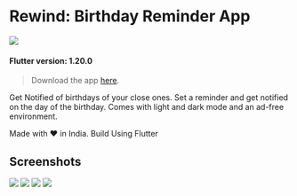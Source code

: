 # Rewind: Birthday Reminder App

![](./screenshots/banner3.png)

#### Flutter version: 1.20.0

> Download the app [here](https://play.google.com/store/apps/details?id=com.aster.rewind).

Get Notified of birthdays of your close ones. Set a reminder and get notified on the day of the birthday. Comes with light and dark mode and an ad-free environment.

Made with ❤️ in India.
Build Using Flutter

## Screenshots

![](./screenshots/1.png)
![](./screenshots/2.png)
![](./screenshots/3.png)
![](./screenshots/4.png)


